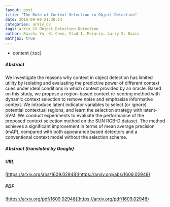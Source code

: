 ```yaml
---
layout: post
title: "The Role of Context Selection in Object Detection"
date: 2016-09-09 21:30:14
categories: arXiv_CV
tags: arXiv_CV Object_Detection Detection
author: Ruichi Yu, Xi Chen, Vlad I. Morariu, Larry S. Davis
mathjax: true
---
```


* content
{:toc}

##### Abstract
We investigate the reasons why context in object detection has limited utility by isolating and evaluating the predictive power of different context cues under ideal conditions in which context provided by an oracle. Based on this study, we propose a region-based context re-scoring method with dynamic context selection to remove noise and emphasize informative context. We introduce latent indicator variables to select (or ignore) potential contextual regions, and learn the selection strategy with latent-SVM. We conduct experiments to evaluate the performance of the proposed context selection method on the SUN RGB-D dataset. The method achieves a significant improvement in terms of mean average precision (mAP), compared with both appearance based detectors and a conventional context model without the selection scheme.

##### Abstract (translated by Google)


##### URL
[https://arxiv.org/abs/1609.02948](https://arxiv.org/abs/1609.02948)

##### PDF
[https://arxiv.org/pdf/1609.02948](https://arxiv.org/pdf/1609.02948)

